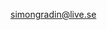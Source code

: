 simongradin@live.se

<!---
SyberKraken/SyberKraken is a ✨ special ✨ repository because its `README.md` (this file) appears on your GitHub profile.
You can click the Preview link to take a look at your changes.
--->
